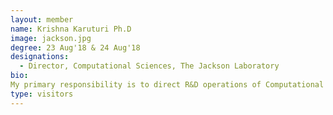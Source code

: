 ```yaml
---
layout: member
name: Krishna Karuturi Ph.D
image: jackson.jpg
degree: 23 Aug'18 & 24 Aug'18
designations: 
  - Director, Computational Sciences, The Jackson Laboratory  
bio: 
My primary responsibility is to direct R&D operations of Computational Sciences (CS) at The Jackson Laboratory. CS works with our collaborators and partners at all campuses of The Jackson Laboratory and the expertise of CS spans the whole landscape of bioinformatics.My research interests are in developing and applying statistical bioinformatics methods, machine learning algorithms and network biology approaches to understand disease biology and model biological processes such as cell division cycle and DNA replication.  We mine integrative heterogeneous omics data analysis and modeling as basis for our research.
type: visitors
---
```

